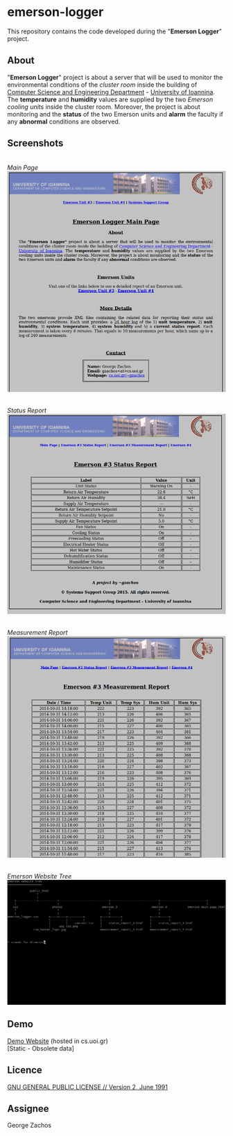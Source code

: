 emerson-logger
=============
This repository contains the code developed during the "__Emerson Logger__" project.

About
-----
"__Emerson Logger__" project is about a server that will be used to monitor the environmental conditions of the
_cluster room_ inside the building of [Computer Science and Engineering Department](http://cs.uoi.gr) -
[University of Ioannina](http://uoi.gr). The __temperature__ and __humidity__ values are supplied by the two _Emerson
cooling units_ inside the cluster room. Moreover, the project is about monitoring and the __status__ of the two
Emerson units and __alarm__ the faculty if any __abnormal__ conditions are observed.

Screenshots
-----------

<br>_Main Page_<br>
![Main Page](./images/emerson_main_page.png)

<br>_Status Report_<br>
![Status Report](./images/emerson_status_report.png)

<br>_Measurement Report_<br>
![Measurement Report](./images/emerson_measurement_report.png)

<br>_Emerson Website Tree_<br>
![Emerson Webpage Tree](./images/emerson_website_tree.png)

Demo
----
[Demo Website](http://cs.uoi.gr/~cse32439) (hosted in cs.uoi.gr)<br>[Static - Obsolete data]

Licence
-------
[GNU GENERAL PUBLIC LICENSE // Version 2, June 1991](LICENSE)

Assignee
--------
George Zachos
